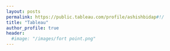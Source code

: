 ```yaml
---
layout: posts
permalink: https://public.tableau.com/profile/ashishbidap#!/
title: "Tableau"
author_profile: true
header:
  #image: "/images/fort point.png"
---
```

